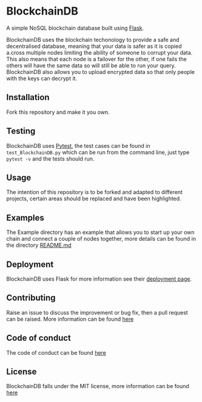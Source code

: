 # BlockchainDB
A simple NoSQL blockchain database built using [Flask](https://flask.palletsprojects.com/en/1.1.x/).

BlockchainDB uses the blockchain techonology to provide a safe and decentralised database, meaning that your data is safer as it is copied a.cross multiple nodes limiting the ability of someone to corrupt your data. This also means that each node is a failover for the other, if one fails the others will have the same data so will still be able to run your query. BlockchainDB also allows you to upload encrypted data so that only people with the keys can decrypt it.

## Installation
Fork this repository and make it you own.

## Testing
BlockchainDB uses [Pytest](https://docs.pytest.org/en/latest/), the test cases can be found in `test_BlockchainDB.py` which can be run from the command line, just type `pytest -v` and the tests should run.

## Usage
The intention of this repository is to be forked and adapted to different projects, certain areas should be replaced and have been highlighted.

## Examples
The Example directory has an example that allows you to start up your own chain and connect a couple of nodes together, more details can be found in the directory [README.md](https://github.com/0100101001010000/BlockchainDB/blob/master/Example/README.md)

## Deployment
BlockchainDB uses Flask for more information see their [deployment page](https://flask.palletsprojects.com/en/1.1.x/deploying/#deployment).

## Contributing
Raise an issue to discuss the improvement or bug fix, then a pull request can be raised. More information can be found [here](https://github.com/0100101001010000/BlockchainDB/blob/master/CONTRIBUTING.md) 

## Code of conduct
The code of conduct can be found [here](https://github.com/0100101001010000/BlockchainDB/blob/master/CODE_OF_CONDUCT.md)

## License
BlockchainDB falls under the MIT license, more information can be found [here](https://github.com/0100101001010000/BlockchainDB/blob/master/LICENSE.md)

